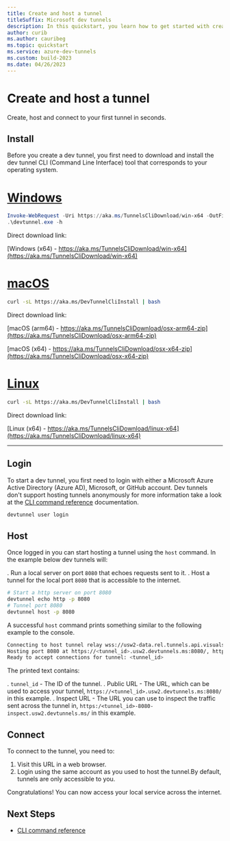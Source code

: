 ```yaml
---
title: Create and host a tunnel
titleSuffix: Microsoft dev tunnels
description: In this quickstart, you learn how to get started with creating publicly accessible ports for local services with dev tunnels. After you complete these steps, you have a dev tunnel that you can use to connect to remote compute.
author: curib
ms.author: cauribeg
ms.topic: quickstart
ms.service: azure-dev-tunnels
ms.custom: build-2023
ms.date: 04/26/2023 
---
```

# Create and host a tunnel

Create, host and connect to your first tunnel in seconds.

## Install

Before you create a dev tunnel, you first need to download and install the dev tunnel CLI (Command Line Interface) tool that corresponds to your operating system.

# [Windows](#tab/windows)

```powershell
Invoke-WebRequest -Uri https://aka.ms/TunnelsCliDownload/win-x64 -OutFile devtunnel.exe
.\devtunnel.exe -h
```

Direct download link:

[Windows (x64) - https://aka.ms/TunnelsCliDownload/win-x64](https://aka.ms/TunnelsCliDownload/win-x64)

# [macOS](#tab/macos)

```bash
curl -sL https://aka.ms/DevTunnelCliInstall | bash
```

Direct download link:

[macOS (arm64) - https://aka.ms/TunnelsCliDownload/osx-arm64-zip](https://aka.ms/TunnelsCliDownload/osx-arm64-zip)

[macOS (x64) - https://aka.ms/TunnelsCliDownload/osx-x64-zip](https://aka.ms/TunnelsCliDownload/osx-x64-zip)

# [Linux](#tab/linux)

```bash
curl -sL https://aka.ms/DevTunnelCliInstall | bash
```

Direct download link:

[Linux (x64) - https://aka.ms/TunnelsCliDownload/linux-x64](https://aka.ms/TunnelsCliDownload/linux-x64)

---

## Login

To start a dev tunnel, you first need to login with either a Microsoft Azure Active Directory (Azure AD), Microsoft, or GitHub account. Dev tunnels don't support hosting tunnels anonymously for more information take a look at the [CLI command reference](cli-commands.md) documentation.

```bash
devtunnel user login
```

## Host

Once logged in you can start hosting a tunnel using the `host` command. In the example below dev tunnels will:

. Run a local server on port `8080` that echoes requests sent to it.
. Host a tunnel for the local port `8080` that is accessible to the internet.

```bash
# Start a http server on port 8080
devtunnel echo http -p 8080
# Tunnel port 8080
devtunnel host -p 8080
```

A successful `host` command prints something similar to the following example to the console.

```bash
Connecting to host tunnel relay wss://usw2-data.rel.tunnels.api.visualstudio.com/api/v1/Host/Connect/<tunnel_id>
Hosting port 8080 at https://<tunnel_id>.usw2.devtunnels.ms:8080/, https://<tunnel_id>-8080.usw2.devtunnels.ms/ and inspect it at https:/<tunnel_id>-8080-inspect.usw2.devtunnels.ms/
Ready to accept connections for tunnel: <tunnel_id>
```

The printed text contains:

. `tunnel_id` - The ID of the tunnel.
. Public URL - The URL, which can be used to access your tunnel, `https://<tunnel_id>.usw2.devtunnels.ms:8080/` in this example.
. Inspect URL - The URL you can use to inspect the traffic sent across the tunnel in, `https:/<tunnel_id>-8080-inspect.usw2.devtunnels.ms/` in this example.

## Connect

To connect to the tunnel, you need to:

1. Visit this URL in a web browser.
1. Login using the same account as you used to host the tunnel.By default, tunnels are only accessible to you.

Congratulations! You can now access your local service across the internet.

## Next Steps

- [CLI command reference](cli-commands.md)
